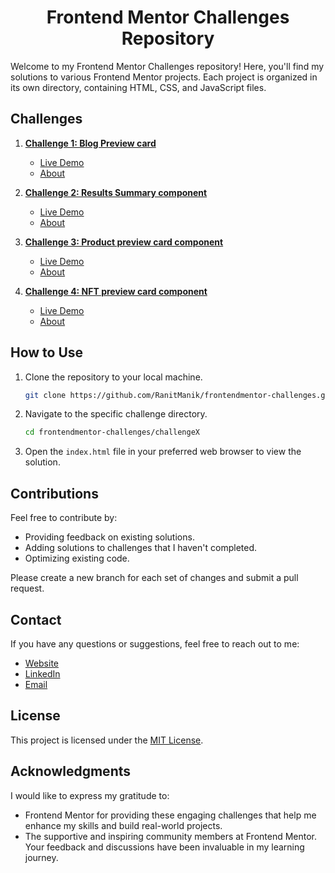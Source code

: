 <div align="center">
<h1>Frontend Mentor Challenges Repository</h1>
</div>

Welcome to my Frontend Mentor Challenges repository! Here, you'll find my solutions to various Frontend Mentor projects.
Each project is organized in its own directory, containing HTML, CSS, and JavaScript files.

## Challenges

1. **[Challenge 1: Blog Preview card](FrontendMentor01—Blog-preview-card)**
    - [Live Demo](https://ranitmanik.github.io/frontendmentor-challenges/FrontendMentor01%E2%80%94Blog-preview-card/index.html)
    - [About](FrontendMentor01—Blog-preview-card/README.md)

2. **[Challenge 2: Results Summary component](FrontendMentor02—Results-summary-component)**
    - [Live Demo](https://ranitmanik.github.io/frontendmentor-challenges/FrontendMentor02%E2%80%94Results-summary-component/index.html)
    - [About](FrontendMentor02—Results-summary-component/README.md)

3. **[Challenge 3: Product preview card component](FrontendMentor03—Product-preview-card-component)**
    - [Live Demo](https://ranitmanik.github.io/frontendmentor-challenges/FrontendMentor03%E2%80%94Product-preview-card-component/index.html)
    - [About](FrontendMentor03—Product-preview-card-component/README.md)

4. **[Challenge 4: NFT preview card component](FrontendMentor04—nft-preview-card-component)**
    - [Live Demo](https://ranitmanik.github.io/frontendmentor-challenges/FrontendMentor04%E2%80%94nft-preview-card-component/index.html)
    - [About](FrontendMentor04—nft-preview-card-component/README.md)

## How to Use

1. Clone the repository to your local machine.
   ```bash
   git clone https://github.com/RanitManik/frontendmentor-challenges.git
   ```

2. Navigate to the specific challenge directory.
   ```bash
   cd frontendmentor-challenges/challengeX
   ```

3. Open the `index.html` file in your preferred web browser to view the solution.

## Contributions

Feel free to contribute by:

- Providing feedback on existing solutions.
- Adding solutions to challenges that I haven't completed.
- Optimizing existing code.

Please create a new branch for each set of changes and submit a pull request.

## Contact

If you have any questions or suggestions, feel free to reach out to me:

- [Website](https://ranitmanik.github.io/Portfolio-1.0)
- [LinkedIn](https://www.linkedin.com/in/ranit-manik/)
- [Email](ranitmanikofficial@outlook.com)

## License

This project is licensed under the [MIT License](LICENSE).

## Acknowledgments

I would like to express my gratitude to:

- Frontend Mentor for providing these engaging challenges that help me enhance my skills and build real-world projects.
- The supportive and inspiring community members at Frontend Mentor. Your feedback and discussions have been invaluable
  in my learning journey.
